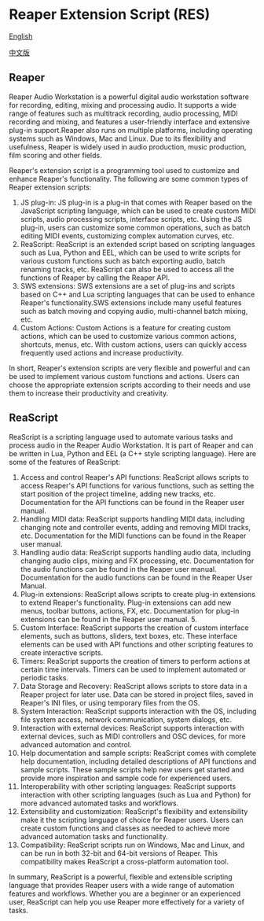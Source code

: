 # Reaper Extension Script (RES)

[English](./README.md)

[中文版](./README_CN.md)

## Reaper

Reaper Audio Workstation is a powerful digital audio workstation software for recording, editing, mixing and processing audio. It supports a wide range of features such as multitrack recording, audio processing, MIDI recording and mixing, and features a user-friendly interface and extensive plug-in support.Reaper also runs on multiple platforms, including operating systems such as Windows, Mac and Linux. Due to its flexibility and usefulness, Reaper is widely used in audio production, music production, film scoring and other fields.

Reaper's extension script is a programming tool used to customize and enhance Reaper's functionality. The following are some common types of Reaper extension scripts:

1. JS plug-in: JS plug-in is a plug-in that comes with Reaper based on the JavaScript scripting language, which can be used to create custom MIDI scripts, audio processing scripts, interface scripts, etc. Using the JS plug-in, users can customize some common operations, such as batch editing MIDI events, customizing complex automation curves, etc.
2. ReaScript: ReaScript is an extended script based on scripting languages such as Lua, Python and EEL, which can be used to write scripts for various custom functions such as batch exporting audio, batch renaming tracks, etc. ReaScript can also be used to access all the functions of Reaper by calling the Reaper API.
3. SWS extensions: SWS extensions are a set of plug-ins and scripts based on C++ and Lua scripting languages that can be used to enhance Reaper's functionality.SWS extensions include many useful features such as batch moving and copying audio, multi-channel batch mixing, etc.
4. Custom Actions: Custom Actions is a feature for creating custom actions, which can be used to customize various common actions, shortcuts, menus, etc. With custom actions, users can quickly access frequently used actions and increase productivity.

In short, Reaper's extension scripts are very flexible and powerful and can be used to implement various custom functions and actions. Users can choose the appropriate extension scripts according to their needs and use them to increase their productivity and creativity.

## ReaScript

ReaScript is a scripting language used to automate various tasks and process audio in the Reaper Audio Workstation. It is part of Reaper and can be written in Lua, Python and EEL (a C++ style scripting language). Here are some of the features of ReaScript:

1. Access and control Reaper's API functions: ReaScript allows scripts to access Reaper's API functions for various functions, such as setting the start position of the project timeline, adding new tracks, etc. Documentation for the API functions can be found in the Reaper user manual.
2. Handling MIDI data: ReaScript supports handling MIDI data, including changing note and controller events, adding and removing MIDI tracks, etc. Documentation for the MIDI functions can be found in the Reaper user manual.
3. Handling audio data: ReaScript supports handling audio data, including changing audio clips, mixing and FX processing, etc. Documentation for the audio functions can be found in the Reaper user manual. Documentation for the audio functions can be found in the Reaper User Manual.
4. Plug-in extensions: ReaScript allows scripts to create plug-in extensions to extend Reaper's functionality. Plug-in extensions can add new menus, toolbar buttons, actions, FX, etc. Documentation for plug-in extensions can be found in the Reaper user manual. 5.
5. Custom Interface: ReaScript supports the creation of custom interface elements, such as buttons, sliders, text boxes, etc. These interface elements can be used with API functions and other scripting features to create interactive scripts.
6. Timers: ReaScript supports the creation of timers to perform actions at certain time intervals. Timers can be used to implement automated or periodic tasks.
7. Data Storage and Recovery: ReaScript allows scripts to store data in a Reaper project for later use. Data can be stored in project files, saved in Reaper's INI files, or using temporary files from the OS.
8. System Interaction: ReaScript supports interaction with the OS, including file system access, network communication, system dialogs, etc.
9. Interaction with external devices: ReaScript supports interaction with external devices, such as MIDI controllers and OSC devices, for more advanced automation and control.
10. Help documentation and sample scripts: ReaScript comes with complete help documentation, including detailed descriptions of API functions and sample scripts. These sample scripts help new users get started and provide more inspiration and sample code for experienced users.
11. Interoperability with other scripting languages: ReaScript supports interaction with other scripting languages (such as Lua and Python) for more advanced automated tasks and workflows.
12. Extensibility and customization: ReaScript's flexibility and extensibility make it the scripting language of choice for Reaper users. Users can create custom functions and classes as needed to achieve more advanced automation tasks and functionality.
13. Compatibility: ReaScript scripts run on Windows, Mac and Linux, and can be run in both 32-bit and 64-bit versions of Reaper. This compatibility makes ReaScript a cross-platform automation tool.

In summary, ReaScript is a powerful, flexible and extensible scripting language that provides Reaper users with a wide range of automation features and workflows. Whether you are a beginner or an experienced user, ReaScript can help you use Reaper more effectively for a variety of tasks.
